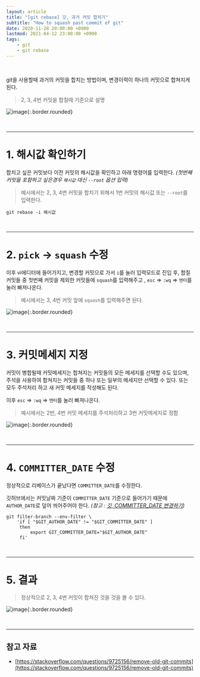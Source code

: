 ```yaml
---
layout: article
title: "[git rebase] 깃, 과거 커밋 합치기"
subtitle: "How to squash past commit of git"
date: 2020-11-28 20:00:00 +0900
lastmod: 2021-04-12 23:00:00 +0900
tags: 
    - git
    - git rebase
---
```


<br>

git을 사용할때 과거의 커밋을 합치는 방법이며, 변경이력이 하나의 커밋으로 합쳐지게 된다.

> 2, 3, 4번 커밋을 합칠때 기준으로 설명

![image](https://user-images.githubusercontent.com/59393359/114401575-0393e080-9bde-11eb-884b-ca2f71736f6f.png){:.border.rounded}

<br>

---

# 1. 해시값 확인하기

합치고 싶은 커밋보다 이전 커밋의 해시값을 확인하고 아래 명령어를 입력한다. *(첫번째 커밋을 포함하고 싶은경우 `해시값` 대신 `--root` 옵션 입력)*

> 예시에서는 2, 3, 4번 커밋을 합치기 위해서 1번 커밋의 해시값 또는 `--root`를 입력한다.

```
git rebase -i 해시값
```

<br>

---

# 2. `pick` -> `squash` 수정

이후 vi에디터에 들어가지고, 변경할 커밋으로 가서 `i`를 눌러 입력모드로 진입 후, 합칠 커밋들 중 첫번째 커밋을 제외한 커밋들에 `squash`를 입력해주고 , `esc` => `:wq` => `엔터`를 눌러 빠져나온다.

> 예시에서는 3, 4번 커밋 앞에 `squash`를 입력해주면 된다.

![image](https://user-images.githubusercontent.com/59393359/114402111-7b620b00-9bde-11eb-96ea-b277690a1396.png){:.border.rounded}

<br>

---

# 3. 커밋메세지 지정

커밋이 병합될때 커밋메세지는 합쳐지는 커밋들의 모든 메세지를 선택할 수도 있으며, 주석을 사용하여 합쳐지는 커밋들 중 하나 또는 일부의 메세지만 선택할 수 있다. 또는 모두 주석처리 하고 새 커밋 메세지를 작성해도 된다.

이후 `esc` => `:wq` => `엔터`를 눌러 빠져나온다.

> 예시에서는 2번, 4번 커밋 메세지를 주석처리하고 3번 커밋메세지로 정함

![image](https://user-images.githubusercontent.com/59393359/114404209-743bfc80-9be0-11eb-89b4-9b4a2305ffc2.png){:.border.rounded}

<br>

---

# 4. `COMMITTER_DATE` 수정

정상적으로 리베이스가 끝났다면 `COMMITTER_DATE`를 수정한다.

깃허브에서는 커밋날짜 기준이 `COMMITTER_DATE` 기준으로 들어가기 때문에 `AUTHOR_DATE`로 덮어 씌어주어야 한다. *(참고 : [깃, COMMITTER_DATE 변경하기](https://syki66.github.io/blog/2020/12/30/git-change-committer-date.html))*

```
git filter-branch --env-filter \
    'if [ "$GIT_AUTHOR_DATE" != "$GIT_COMMITTER_DATE" ]
     then
         export GIT_COMMITTER_DATE="$GIT_AUTHOR_DATE"
     fi'
```

<br>

---

# 5. 결과

> 정상적으로 2, 3, 4번 커밋이 합쳐진 것을 것을 볼 수 있다.

![image](https://user-images.githubusercontent.com/59393359/114404665-deed3800-9be0-11eb-8ac5-e9ad7d3f9686.png){:.border.rounded}

<br>

---

## 참고 자료

- [https://stackoverflow.com/questions/9725156/remove-old-git-commits](https://stackoverflow.com/questions/9725156/remove-old-git-commits)

<br><br><br><br>
